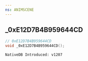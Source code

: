 ```yaml
---
ns: ANIMSCENE
---
```

## _0xE12D7B4B959644CD

```c
// 0xE12D7B4B959644CD
void _0xE12D7B4B959644CD();
```

```
NativeDB Introduced: v1207
```

